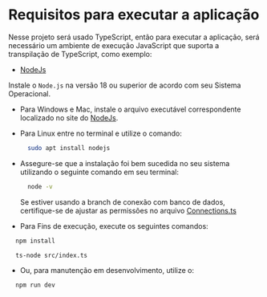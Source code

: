 # Requisitos para executar a aplicação

Nesse projeto será usado TypeScript, então para executar a aplicação, será necessário um ambiente de execução JavaScript que suporta a transpilação de TypeScript, como exemplo:

- [NodeJs](https://nodejs.org/en/download)

Instale o `Node.js` na versão 18 ou superior de acordo com seu Sistema Operacional.

- Para Windows e Mac, instale o arquivo executável correspondente localizado no site do [NodeJs](https://nodejs.org/en/download).

- Para Linux entre no terminal e utilize o comando:

  ```bash
    sudo apt install nodejs
  ```

- Assegure-se que a instalação foi bem sucedida no seu sistema utilizando o seguinte comando em seu terminal:

  ```bash
    node -v
  ```

  Se estiver usando a branch de conexão com banco de dados, certifique-se de ajustar as permissões no arquivo [Connections.ts](src/base/Connection.ts)

- Para Fins de execução, execute os seguintes comandos:

```bash
  npm install
```

```bash
  ts-node src/index.ts
```

- Ou, para manutenção em desenvolvimento, utilize o:

```bash
  npm run dev
```
